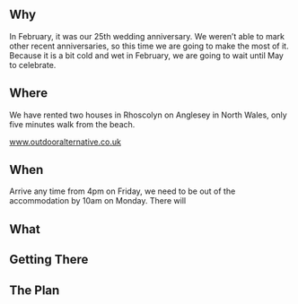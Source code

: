 ## Why

In February, it was our 25th wedding anniversary. We weren’t able to mark other recent anniversaries, so this time we are going to make the most of it. Because it is a bit cold and wet in February, we are going to wait until May to celebrate.

## Where

We have rented two houses in Rhoscolyn on Anglesey in North Wales, only five minutes walk from the beach.

www.outdooralternative.co.uk

## When

Arrive any time from 4pm on Friday, we need to be out of the accommodation by 10am on Monday. There will

## What

## Getting There

## The Plan

